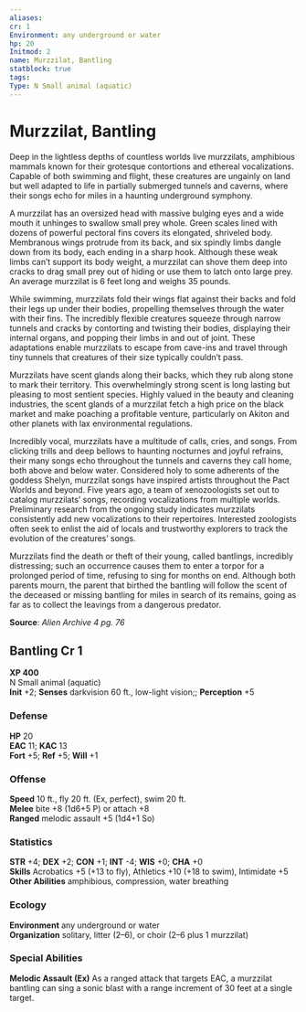 ```yaml
---
aliases: 
cr: 1
Environment: any underground or water
hp: 20
Initmod: 2
name: Murzzilat, Bantling
statblock: true
tags: 
Type: N Small animal (aquatic)
---
```


# Murzzilat, Bantling

Deep in the lightless depths of countless worlds live murzzilats, amphibious mammals known for their grotesque contortions and ethereal vocalizations. Capable of both swimming and flight, these creatures are ungainly on land but well adapted to life in partially submerged tunnels and caverns, where their songs echo for miles in a haunting underground symphony.

A murzzilat has an oversized head with massive bulging eyes and a wide mouth it unhinges to swallow small prey whole. Green scales lined with dozens of powerful pectoral fins covers its elongated, shriveled body. Membranous wings protrude from its back, and six spindly limbs dangle down from its body, each ending in a sharp hook. Although these weak limbs can’t support its body weight, a murzzilat can shove them deep into cracks to drag small prey out of hiding or use them to latch onto large prey. An average murzzilat is 6 feet long and weighs 35 pounds.

While swimming, murzzilats fold their wings flat against their backs and fold their legs up under their bodies, propelling themselves through the water with their fins. The incredibly flexible creatures squeeze through narrow tunnels and cracks by contorting and twisting their bodies, displaying their internal organs, and popping their limbs in and out of joint. These adaptations enable murzzilats to escape from cave-ins and travel through tiny tunnels that creatures of their size typically couldn’t pass.

Murzzilats have scent glands along their backs, which they rub along stone to mark their territory. This overwhelmingly strong scent is long lasting but pleasing to most sentient species. Highly valued in the beauty and cleaning industries, the scent glands of a murzzilat fetch a high price on the black market and make poaching a profitable venture, particularly on Akiton and other planets with lax environmental regulations.

Incredibly vocal, murzzilats have a multitude of calls, cries, and songs. From clicking trills and deep bellows to haunting nocturnes and joyful refrains, their many songs echo throughout the tunnels and caverns they call home, both above and below water. Considered holy to some adherents of the goddess Shelyn, murzzilat songs have inspired artists throughout the Pact Worlds and beyond. Five years ago, a team of xenozoologists set out to catalog murzzilats’ songs, recording vocalizations from multiple worlds. Preliminary research from the ongoing study indicates murzzilats consistently add new vocalizations to their repertoires. Interested zoologists often seek to enlist the aid of locals and trustworthy explorers to track the evolution of the creatures’ songs.

Murzzilats find the death or theft of their young, called bantlings, incredibly distressing; such an occurrence causes them to enter a torpor for a prolonged period of time, refusing to sing for months on end. Although both parents mourn, the parent that birthed the bantling will follow the scent of the deceased or missing bantling for miles in search of its remains, going as far as to collect the leavings from a dangerous predator.

**Source**:  _Alien Archive 4 pg. 76_

## Bantling Cr 1

**XP 400**  
N Small animal (aquatic)  
**Init** +2; **Senses** darkvision 60 ft., low-light vision;; **Perception** +5  

### Defense

**HP** 20  
**EAC** 11; **KAC** 13  
**Fort** +5; **Ref** +5; **Will** +1  

### Offense

**Speed** 10 ft., fly 20 ft. (Ex, perfect), swim 20 ft.  
**Melee** bite +8 (1d6+5 P) or attach +8  
**Ranged** melodic assault +5 (1d4+1 So)

### Statistics

**STR** +4; **DEX** +2; **CON** +1; **INT** -4; **WIS** +0; **CHA** +0  
**Skills** Acrobatics +5 (+13 to fly), Athletics +10 (+18 to swim), Intimidate +5  
**Other Abilities** amphibious, compression, water breathing

### Ecology

**Environment** any underground or water  
**Organization** solitary, litter (2–6), or choir (2–6 plus 1 murzzilat)

### Special Abilities

**Melodic Assault (Ex)** As a ranged attack that targets EAC, a murzzilat bantling can sing a sonic blast with a range increment of 30 feet at a single target.
